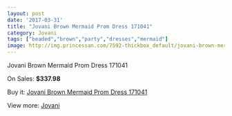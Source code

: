 ```yaml
---
layout: post
date: '2017-03-31'
title: "Jovani Brown Mermaid Prom Dress 171041"
category: Jovani
tags: ["beaded","brown","party","dresses","mermaid"]
image: http://img.princessan.com/7592-thickbox_default/jovani-brown-mermaid-prom-dress-171041.jpg
---
```

Jovani Brown Mermaid Prom Dress 171041

On Sales: **$337.98**
<a href="https://www.princessan.com/en/jovani/3331-jovani-brown-mermaid-prom-dress-171041.html"><amp-img layout="responsive" width="600" height="600" src="//img.princessan.com/7592-thickbox_default/jovani-brown-mermaid-prom-dress-171041.jpg" alt="Jovani Brown Mermaid Prom Dress 171041 0" /></a>
<a href="https://www.princessan.com/en/jovani/3331-jovani-brown-mermaid-prom-dress-171041.html"><amp-img layout="responsive" width="600" height="600" src="//img.princessan.com/7594-thickbox_default/jovani-brown-mermaid-prom-dress-171041.jpg" alt="Jovani Brown Mermaid Prom Dress 171041 1" /></a>
<a href="https://www.princessan.com/en/jovani/3331-jovani-brown-mermaid-prom-dress-171041.html"><amp-img layout="responsive" width="600" height="600" src="//img.princessan.com/7593-thickbox_default/jovani-brown-mermaid-prom-dress-171041.jpg" alt="Jovani Brown Mermaid Prom Dress 171041 2" /></a>

Buy it: [Jovani Brown Mermaid Prom Dress 171041](https://www.princessan.com/en/jovani/3331-jovani-brown-mermaid-prom-dress-171041.html "Jovani Brown Mermaid Prom Dress 171041")

View more: [Jovani](https://www.princessan.com/en/26-jovani "Jovani")